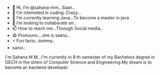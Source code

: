 - 👋 Hi, I’m @sahana-mm...Saan..
- 👀 I’m interested in coding..Crazy...
- 🌱 I’m currently learning Java...To become a master in java
- 💞️ I’m looking to collaborate on..
- 📫 How to reach me...Through Social media..
- 😄 Pronouns:...she is saanu...
- ⚡ Fun facts...tommy..
- sanvi..

<!--
sahana-mm/sahana-mm is a ✨ special ✨ repository because its `README.md` (this file) appears on your GitHub profile.
You can click the Preview link to take a look at your changes.
-->
I'm Sahana M M...I'm currently in 8 th semester of my Bachelors degree in GECH in the strem of Computer Science and Engineering.My dream is to become an backend developer.
